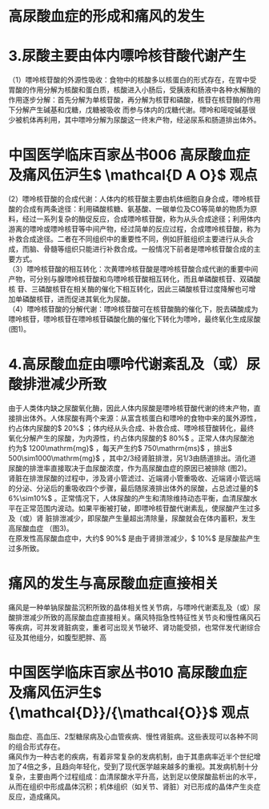 # 高尿酸血症的形成和痛风的发生  
# 3.尿酸主要由体内嘌呤核苷酸代谢产生  
（1）嘌呤核苷酸的外源性吸收：食物中的核酸多以核蛋白的形式存在，在胃中受胃酸的作用分解为核酸和蛋白质，核酸进入小肠后，受胰液和肠液中各种水解酶的作用逐步分解：首先分解为单核苷酸，再分解为核苷和磷酸，核苷在核苷酶的作用下分解产生碱基和戊糖，戊糖被吸收 而参与体内的戊糖代谢。嘌呤和嘧啶碱基很少被机体再利用，其中嘌呤分解为尿酸这一终末产物，经泌尿系和肠道排出体外。  
# 中国医学临床百家丛书006 高尿酸血症及痛风伍沪生$ \mathcal{D A O}$    观点  
(2）嘌呤核苷酸的合成代谢：人体内的核苷酸主要由机体细胞自身合成，嘌呤核苷酸的合成有两条途径：利用磷酸核糖、氨基酸、一碳单位及CO等简单的物质为原料，经过一系列复杂的酶促反应，合成嘌呤核苷酸，称为从头合成途径；利用体内游离的嘌呤或嘌呤核苷等中间产物，经过简单的反应过程，合成嘌呤核苷酸，称为补救合成途径。二者在不同组织中的重要性不同，例如肝脏组织主要进行从头合成，而脑、骨髓等组织只能进行补救合成。一般情况下前者是嘌呤核苷酸合成的主要方式。  
（3）嘌呤核苷酸的相互转化：次黄嘌呤核苷酸是嘌呤核苷酸合成代谢的重要中间产物，可分别与腺嘌呤核苷酸和鸟嘌呤核苷酸相互转化，而且单磷酸核苷、双磷酸核 苷、三磷酸核苷在相关酶的催化下相互转化，因此三磷酸核苷过度降解也可增加单磷酸核苷，进而促进其氧化为尿酸。  
（4）嘌呤核苷酸的分解代谢：嘌呤核苷酸可在核苷酸酶的催化下，脱去磷酸成为嘌呤核苷，嘌呤核苷在嘌呤核苷磷酸化酶的催化下转化为嘌呤，最终氧化生成尿酸(图1)。  
# 4.高尿酸血症由嘌呤代谢紊乱及（或）尿 酸排泄减少所致  
由于人类体内缺之尿酸氧化酶，因此人体内尿酸是嘌呤核苷酸代谢的终末产物，直接排出体外。人体尿酸有两个来源：从富含核蛋白和嘌呤的食物中来的属外源性，约占体内尿酸的$ 20\%$ ；体内经从头合成、补救合成、嘌呤核苷酸转化，最终氧化分解产生的尿酸，为内源性，约占体内尿酸的$ 80\%$ 。正常人体内尿酸池约为$ 1200\mathrm{mg}$    ，每天产生约$ 750\mathrm{ms}$    ，排出$ 500\sim1000\mathrm{mg}$    ，其中2/3经肾脏排泄，另1/3由肠道排出。消化道尿酸的排泄率直接取决于血尿酸浓度，作为高尿酸血症的原因已被排除 (图2)。  
肾脏在排泄尿酸的过程中，涉及肾小管滤过、近端肾小管重吸收、近端肾小管远端的分泌、分泌后的重吸收四个步骤，最后随尿液排出体外的尿酸，占总滤过量的$ 6\%\sim10\%$ 。正常情况下，人体尿酸的产生和清除维持动态平衡，血清尿酸水平在正常范围内波动。如果平衡被打破，即嘌呤核苷酸代谢素乱，使尿酸产生过多及（或）肾 脏排泄减少，即尿酸产生量超出清除量，尿酸就会在体内蓄积，发生高尿酸血症 （图3)。  
在原发性高尿酸血症中，大约$ 90\%$ 是由于肾排泄减少，$ 10\%$ 是尿酸盐产生过多所致。  
# 痛风的发生与高尿酸血症直接相关  
痛风是一种单钠尿酸盐沉积所致的晶体相关性关节病，与嘌呤代谢紊乱及（或）尿酸排泄减少所致的高尿酸血症直接相关。痛风特指急性特征性关节炎和慢性痛风石等疾病，可并发肾脏病变，重者可出现关节破坏、肾功能受损，也常伴发代谢综合征及其他组分，如腹型肥胖、高  
# 中国医学临床百家丛书010 高尿酸血症及痛风伍沪生$ {\mathcal{D}}/{\mathcal{O}}$    观点  
脂血症、高血压、2型糖尿病及心血管疾病、慢性肾脏病。这些表现可以各种不同的组合形式存在。  
痛风作为一种古老的疾病，有着非常复杂的发病机制，由于其患病率近半个世纪增加了4倍之多，且趋向年轻化，受到了现代医学越来越多的重视。其发病机制十分复杂，主要由两个过程组成：血清尿酸水平升高，达到足以使尿酸盐析出的水平，从而在组织中形成晶体沉积；机体组织（如关节、肾脏）对已形成的晶体产生炎症反应，造成痛风。  